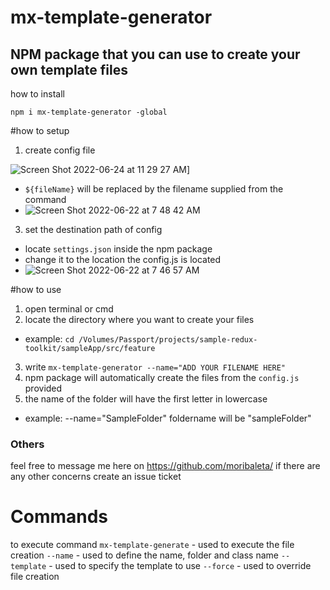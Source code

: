# mx-template-generator

## NPM package that you can use to create your own template files

how to install

```
npm i mx-template-generator -global
```

#how to setup

1. create config file

![Screen Shot 2022-06-24 at 11 29 27 AM](https://user-images.githubusercontent.com/13190143/175456471-fe640eb5-2240-4678-b7d4-244c6c0edcbf.png)]
  - `${fileName}` will be replaced by the filename supplied from the command
  - ![Screen Shot 2022-06-22 at 7 48 42 AM](https://user-images.githubusercontent.com/13190143/174914722-34f33e54-e60c-4072-af72-81aff0508e19.png)

3. set the destination path of config

- locate `settings.json` inside the npm package
- change it to the location the config.js is located
- ![Screen Shot 2022-06-22 at 7 46 57 AM](https://user-images.githubusercontent.com/13190143/174914642-6f25375c-e12e-4197-9241-b1b2909670eb.png)

#how to use

1. open terminal or cmd
2. locate the directory where you want to create your files

- example: `cd /Volumes/Passport/projects/sample-redux-toolkit/sampleApp/src/feature`

3. write `mx-template-generator --name="ADD YOUR FILENAME HERE"`
4. npm package will automatically create the files from the `config.js` provided
5. the name of the folder will have the first letter in lowercase

- example: --name="SampleFolder" foldername will be "sampleFolder"

### Others

feel free to message me here on https://github.com/moribaleta/
if there are any other concerns create an issue ticket

# Commands

to execute command
`mx-template-generate` - used to execute the file creation
`--name` - used to define the name, folder and class name
`--template` - used to specify the template to use
`--force` - used to override file creation
